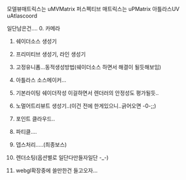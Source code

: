 모델뷰매트릭스는 uMVMatrix
퍼스펙티브 매트릭스는 uPMatrix
아틀라스UV uAtlascoord

일단남은건....
0. 카메라
1. 쉐이더소스 생성기
2. 프리미티브 생성기, 라인 생성기
3. 고정유니폼...동적생성방법(쉐이더소스 하면서 해결이 될듯해보임)
4. 아틀라스 소스메이커...
5. 기본라이팅 쉐이더작성
   이걸하면서 렌더러의 안정성도 평가될듯..

6. 노멀어트리뷰트 생성기..(이건 전에 한게있으니..긁어오면 -0-;;)
7. 포인트 클라우드..
8. 파티클....
9. 뎁스처리.....(최종보스)
10. 렌더소팅(옵션별로 일단다만들자일단 -_-)
11. webgl확장중에 쓸만한건 들고오자...